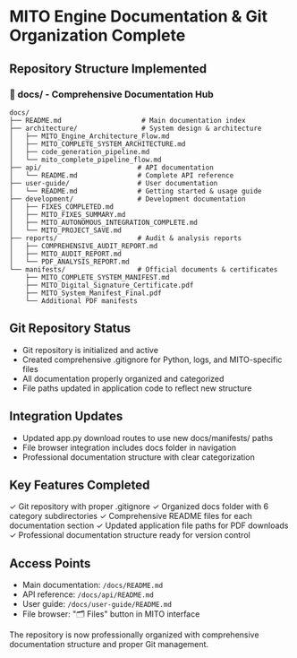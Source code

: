 # MITO Engine Documentation & Git Organization Complete

## Repository Structure Implemented

### 📁 docs/ - Comprehensive Documentation Hub
```
docs/
├── README.md                    # Main documentation index
├── architecture/                # System design & architecture
│   ├── MITO_Engine_Architecture_Flow.md
│   ├── MITO_COMPLETE_SYSTEM_ARCHITECTURE.md
│   ├── code_generation_pipeline.md
│   └── mito_complete_pipeline_flow.md
├── api/                        # API documentation
│   └── README.md               # Complete API reference
├── user-guide/                 # User documentation
│   └── README.md               # Getting started & usage guide
├── development/                # Development documentation
│   ├── FIXES_COMPLETED.md
│   ├── MITO_FIXES_SUMMARY.md
│   ├── MITO_AUTONOMOUS_INTEGRATION_COMPLETE.md
│   └── MITO_PROJECT_SAVE.md
├── reports/                    # Audit & analysis reports
│   ├── COMPREHENSIVE_AUDIT_REPORT.md
│   ├── MITO_AUDIT_REPORT.md
│   └── PDF_ANALYSIS_REPORT.md
└── manifests/                  # Official documents & certificates
    ├── MITO_COMPLETE_SYSTEM_MANIFEST.md
    ├── MITO_Digital_Signature_Certificate.pdf
    ├── MITO_System_Manifest_Final.pdf
    └── Additional PDF manifests
```

## Git Repository Status
- Git repository is initialized and active
- Created comprehensive .gitignore for Python, logs, and MITO-specific files
- All documentation properly organized and categorized
- File paths updated in application code to reflect new structure

## Integration Updates
- Updated app.py download routes to use new docs/manifests/ paths
- File browser integration includes docs folder in navigation
- Professional documentation structure with clear categorization

## Key Features Completed
✓ Git repository with proper .gitignore
✓ Organized docs folder with 6 category subdirectories
✓ Comprehensive README files for each documentation section
✓ Updated application file paths for PDF downloads
✓ Professional documentation structure ready for version control

## Access Points
- Main documentation: `/docs/README.md`
- API reference: `/docs/api/README.md`
- User guide: `/docs/user-guide/README.md`
- File browser: "🗂️ Files" button in MITO interface

The repository is now professionally organized with comprehensive documentation structure and proper Git management.